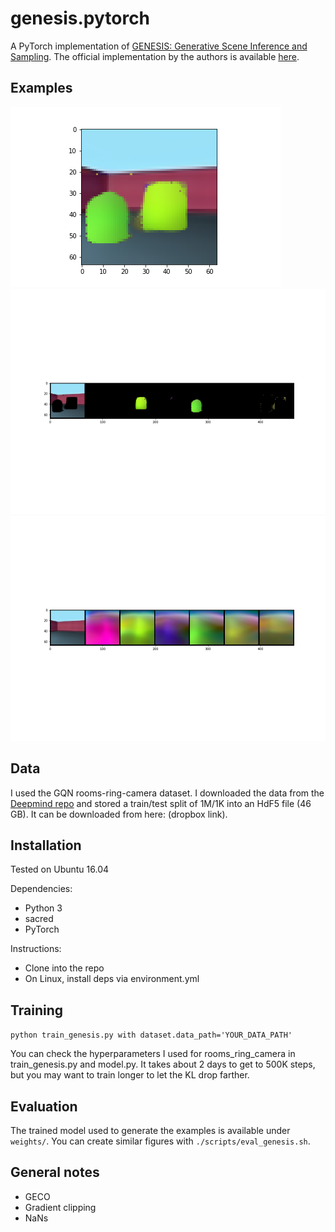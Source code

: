# genesis.pytorch

A PyTorch implementation of [GENESIS: Generative Scene Inference and Sampling](https://arxiv.org/abs/1907.13052). The official implementation by the authors is available [here](https://github.com/applied-ai-lab/genesis).

## Examples

![alt](examples/reconstruction.png)
![alt](examples/masked.png)
![alt](examples/colors.png)

## Data

I used the GQN rooms-ring-camera dataset. I downloaded the data from the [Deepmind repo](https://github.com/deepmind/gqn-datasets) and stored a train/test split of 1M/1K into an HdF5 file (46 GB). It can be downloaded from here: (dropbox link).

## Installation

Tested on Ubuntu 16.04

Dependencies:

* Python 3
* sacred
* PyTorch

Instructions:

* Clone into the repo
* On Linux, install deps via environment.yml

## Training

`python train_genesis.py with dataset.data_path='YOUR_DATA_PATH'`

You can check the hyperparameters I used for rooms_ring_camera in train_genesis.py and model.py. It takes about 2 days to get to 500K steps, but you may want to train longer to let the KL drop farther.

## Evaluation

The trained model used to generate the examples is available under `weights/`. You can create similar figures with `./scripts/eval_genesis.sh`.

## General notes

* GECO
* Gradient clipping
* NaNs
